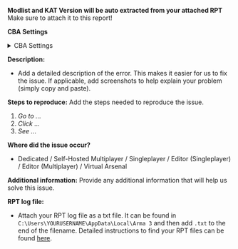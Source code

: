 <!--
🚨🚨🚨🚨🚨🚨🚨🚨🚨🚨

I ACKNOWLEDGE THE FOLLOWING BEFORE PROCEEDING:
1. If I delete this entire template or parts of it and go my own path, the team may close my issue without further explanation or engagement.
2. If I list multiple bugs/concerns in this one issue, the team may close my issue without further explanation or engagement.
3. If I write an issue that has duplicates, the team may close my issue without further explanation or engagement (and without necessarily spending time to find the exact duplicate ID number).
4. If I leave the title incomplete when filing the issue, the team may close my issue without further explanation or engagement.
5. If I file something completely blank in the body, the team may close my issue without further explanation or engagement.
6. If I file an issue without collecting logs (RPT file, etc...), the team may close my issue without further explanation or engagement. 

All good? Then proceed and fill out all items below.
-->

**Modlist and KAT Version will be auto extracted from your attached RPT**
Make sure to attach it to this report!

**CBA Settings**
<!-- Add a export of your relevant CBA settings here (ACE Medical and all KAT related settings). Go to addon options, server or missions tab and then click export to copy them to your clipboard. -->
<details>
  <summary>CBA Settings</summary>
  ```sqf
  Paste your settings here.
  ```  
</details>

**Description:**
- Add a detailed description of the error. This makes it easier for us to fix the issue. If applicable, add screenshots to help explain your problem (simply copy and paste). 

**Steps to reproduce:**
Add the steps needed to reproduce the issue.

1. _Go to ..._
2. _Click ..._
3. _See ..._

**Where did the issue occur?**
- Dedicated / Self-Hosted Multiplayer / Singleplayer / Editor (Singleplayer) / Editor (Multiplayer) / Virtual Arsenal

**Additional information:**
Provide any additional information that will help us solve this issue.

**RPT log file:**
- Attach your RPT log file as a txt file. It can be found in `C:\Users\YOURUSERNAME\AppData\Local\Arma 3` and then add `.txt` to the end of the filename. Detailed instructions to find your RPT files can be found [here](https://community.bistudio.com/wiki/Crash_Files#Arma_3).
